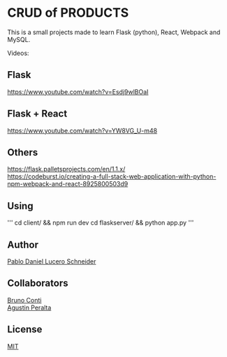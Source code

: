 # CRUD of PRODUCTS
This is a small projects made to learn Flask (python), React, Webpack and MySQL. 

Videos:

## Flask 
https://www.youtube.com/watch?v=Esdj9wlBOaI

## Flask + React
https://www.youtube.com/watch?v=YW8VG_U-m48

## Others
https://flask.palletsprojects.com/en/1.1.x/  </br>
https://codeburst.io/creating-a-full-stack-web-application-with-python-npm-webpack-and-react-8925800503d9

## Using
''' cd client/ && npm run dev
cd flaskserver/ && python app.py '''

## Author
[Pablo Daniel Lucero Schneider](https://github.com/ingpabloluceroschneider)

## Collaborators
[Bruno Conti](https://github.com/BrunoConti10) </br>
[Agustin Peralta](https://github.com/agustinperalta)


## License
[MIT](https://choosealicense.com/licenses/mit/)
